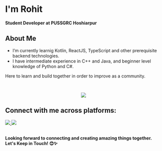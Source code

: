 # I'm Rohit

**Student Developer at PUSSGRC Hoshiarpur**

## About Me

- I’m currently learnig Kotlin, ReactJS, TypeScript and other prerequisite backend technologies. 
- I have intermediate experience in C++ and Java, and beginner level knowledge of Python and C#. 

Here to learn and build together in order to improve as a community.

<br>
<p align="center">
  <img src="https://skillicons.dev/icons?i=cs,cpp,git,java,js,neovim,nextjs,python,react,tailwind,ts,rust" />
</p>

## Connect with me across platforms:

<a href="https://www.linkedin.com/in/rohit-kumar-choudhary-68900522b/">
  <img src="https://img.shields.io/badge/Connect-%230A66C2?style=for-the-badge&logo=linkedin&link=https%3A%2F%2Fwww.linkedin.com%2Fin%2Frohit-kumar-choudhary-68900522b%2F" />
</a>
<a href="https://twitter.com/rohitspeaks1">
  <img src="https://img.shields.io/badge/Follow-%23000000?style=for-the-badge&logo=x&link=https%3A%2F%2Ftwitter.com%2Frohitspeaks1" />
</a>
<br />
<br />

**Looking forward to connecting and creating amazing things together. Let's Keep in Touch! 😊✨**
